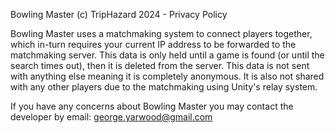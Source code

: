 Bowling Master (c) TripHazard 2024 - Privacy Policy

Bowling Master uses a matchmaking system to connect players together, which in-turn requires your current IP address to be forwarded to the matchmaking server. This data is only held until a game is found (or until the search times out), then it is deleted from the server. This data is not sent with anything else meaning it is completely anonymous. It is also not shared with any other players due to the matchmaking using Unity's relay system.

If you have any concerns about Bowling Master you may contact the developer by email: george.yarwood@gmail.com